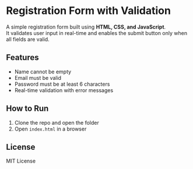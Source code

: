 # Registration Form with Validation

A simple registration form built using **HTML, CSS, and JavaScript**.  
It validates user input in real-time and enables the submit button only when all fields are valid.  

## Features
- Name cannot be empty  
- Email must be valid  
- Password must be at least 6 characters  
- Real-time validation with error messages  

## How to Run
1. Clone the repo and open the folder  
2. Open `index.html` in a browser  

## License
MIT License
